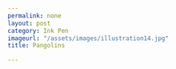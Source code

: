 ```yaml
---
permalink: none
layout: post
category: Ink Pen
imageurl: "/assets/images/illustration14.jpg"
title: Pangolins

---
```

